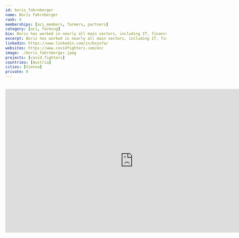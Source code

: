 ```yaml
---
id: boris_fahrnberger
name: Boris Fahrnberger
rank: 4
memberships: [aci_members, farmers, partners]
category: [aci, farming]
bio: Boris has worked in nearly all main sectors, including IT, finance, media and politics. As a senior andragogist and consultant he has helped thousands of people to develop and get inspired. The communication scientist founded Artichoke Computing, a Threefold farming company, in 2019 and recently the project “COVID Fighters”, the quickest biomolecular SARS-CoV-2 testing method on the planet.
excerpt: Boris has worked in nearly all main sectors, including IT, finance, media and politics.
linkedin: https://www.linkedin.com/in/bojofa/
websites: https://www.covidfighters.com/en/
image: ./boris_fahrnberger.jpeg
projects: [covid_fighters]
countries: [Austria]
cities: [Vienna]
private: 0
---
```


<BR>
<div class="aspect-w-16 aspect-h-9">
<iframe src="https://player.vimeo.com/video/412336565" width="800" height="450" frameborder="0" allow="autoplay; fullscreen" allowfullscreen></iframe>
</div>
<BR>
